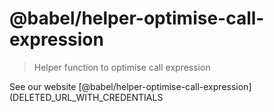 # @babel/helper-optimise-call-expression

> Helper function to optimise call expression

See our website [@babel/helper-optimise-call-expression](DELETED_URL_WITH_CREDENTIALS